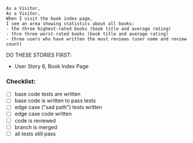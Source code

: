 ```
As a Visitor,
As a Visitor,
When I visit the book index page,
I see an area showing statistics about all books:
- the three highest-rated books (book title and average rating)
- thre three worst-rated books (book title and average rating)
- three users who have written the most reviews (user name and review count)
```

DO THESE STORIES FIRST:
- User Story 6, Book Index Page

### Checklist:

- [ ] base code tests are written
- [ ] base code is written to pass tests
- [ ] edge case ("sad path") tests written
- [ ] edge case code written
- [ ] code is reviewed
- [ ] branch is merged
- [ ] all tests still pass
